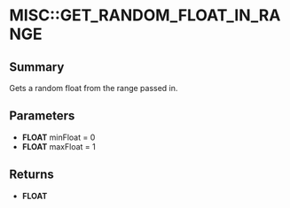 # MISC::GET_RANDOM_FLOAT_IN_RANGE

## Summary
Gets a random float from the range passed in.

## Parameters
* **FLOAT** minFloat = 0
* **FLOAT** maxFloat = 1

## Returns
* **FLOAT**